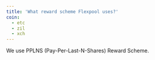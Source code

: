 ```yaml
---
title: 'What reward scheme Flexpool uses?'
coin:
  - etc
  - zil
  - xch
---
```


We use PPLNS (Pay-Per-Last-N-Shares) Reward Scheme.
